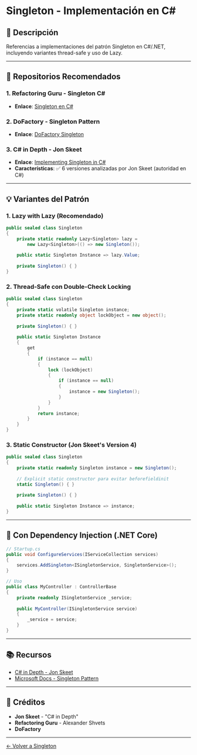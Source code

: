 # Singleton - Implementación en C#

## 📖 Descripción

Referencias a implementaciones del patrón Singleton en C#/.NET, incluyendo variantes thread-safe y uso de Lazy<T>.

---

## 🌟 Repositorios Recomendados

### 1. **Refactoring Guru - Singleton C#**
- **Enlace**: [Singleton en C#](https://refactoring.guru/design-patterns/singleton/csharp/example)

### 2. **DoFactory - Singleton Pattern**
- **Enlace**: [DoFactory Singleton](https://www.dofactory.com/net/singleton-design-pattern)

### 3. **C# in Depth - Jon Skeet**
- **Enlace**: [Implementing Singleton in C#](https://csharpindepth.com/articles/singleton)
- **Características**: ✅ 6 versiones analizadas por Jon Skeet (autoridad en C#)

---

## 💡 Variantes del Patrón

### 1. Lazy with Lazy<T> (Recomendado)
```csharp
public sealed class Singleton
{
    private static readonly Lazy<Singleton> lazy =
        new Lazy<Singleton>(() => new Singleton());
    
    public static Singleton Instance => lazy.Value;
    
    private Singleton() { }
}
```

### 2. Thread-Safe con Double-Check Locking
```csharp
public sealed class Singleton
{
    private static volatile Singleton instance;
    private static readonly object lockObject = new object();
    
    private Singleton() { }
    
    public static Singleton Instance
    {
        get
        {
            if (instance == null)
            {
                lock (lockObject)
                {
                    if (instance == null)
                    {
                        instance = new Singleton();
                    }
                }
            }
            return instance;
        }
    }
}
```

### 3. Static Constructor (Jon Skeet's Version 4)
```csharp
public sealed class Singleton
{
    private static readonly Singleton instance = new Singleton();
    
    // Explicit static constructor para evitar beforefieldinit
    static Singleton() { }
    
    private Singleton() { }
    
    public static Singleton Instance => instance;
}
```

---

## 🔧 Con Dependency Injection (.NET Core)

```csharp
// Startup.cs
public void ConfigureServices(IServiceCollection services)
{
    services.AddSingleton<ISingletonService, SingletonService>();
}

// Uso
public class MyController : ControllerBase
{
    private readonly ISingletonService _service;
    
    public MyController(ISingletonService service)
    {
        _service = service;
    }
}
```

---

## 📚 Recursos

- [C# in Depth - Jon Skeet](https://csharpindepth.com/articles/singleton)
- [Microsoft Docs - Singleton Pattern](https://learn.microsoft.com/en-us/previous-versions/msp-n-p/ff650316(v=pandp.10))

---

## 🙏 Créditos

- **Jon Skeet** - "C# in Depth"
- **Refactoring Guru** - Alexander Shvets
- **DoFactory**

---

[← Volver a Singleton](../README.md)

